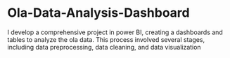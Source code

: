 # Ola-Data-Analysis-Dashboard
I develop a comprehensive project in power BI, creating a dashboards and tables to analyze the ola data. This process involved several stages, including data preprocessing, data cleaning, and data visualization 
